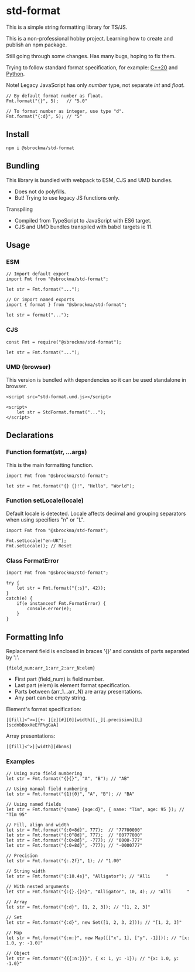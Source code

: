 # std-format

This is a simple string formatting library for TS/JS.

This is a non-professional hobby project. Learning how to create and publish an npm package. 

Still going through some changes. Has many bugs, hoping to fix them.

Trying to follow standard format specification, for example:
[C++20](https://en.cppreference.com/w/cpp/utility/format/spec) and
[Python](https://docs.python.org/3/library/string.html#formatspec).

Note! Legacy JavaScript has only *number* type, not separate *int* and *float*.

    // By default format number as float.
    Fmt.format("{}", 5);   // "5.0"

    // To format number as integer, use type "d".
    Fmt.format("{:d}", 5); // "5"

## Install

    npm i @sbrockma/std-format

## Bundling

This library is bundled with webpack to ESM, CJS and UMD bundles.

- Does not do polyfills.
- But! Trying to use legacy JS functions only.

Transpiling
- Compiled from TypeScript to JavaScript with ES6 target.
- CJS and UMD bundles transpiled with babel targets ie 11.

## Usage

### ESM
    // Import default export
    import Fmt from "@sbrockma/std-format";

    let str = Fmt.format("...");

    // Or import named exports
    import { format } from "@sbrockma/std-format";

    let str = format("...");

### CJS
    const Fmt = require("@sbrockma/std-format");
    
    let str = Fmt.format("...");

### UMD (browser)
This version is bundled with dependencies so it can be used standalone in browser.

    <script src="std-format.umd.js></script>
    
    <script>
        let str = StdFormat.format("...");
    </script>

## Declarations

### Function format(str, ...args)

This is the main formatting function.

    import Fmt from "@sbrockma/std-format";

    let str = Fmt.format("{} {}!", "Hello", "World");

### Function setLocale(locale)

Default locale is detected. Locale affects decimal and grouping separators when using specifiers "n" or "L".

    import Fmt from "@sbrockma/std-format";
    
    Fmt.setLocale("en-UK");
    Fmt.setLocale(); // Reset

### Class FormatError

    import Fmt from "@sbrockma/std-format";

    try {
        let str = Fmt.format("{:s}", 42));
    } 
    catch(e) {
        if(e instanceof Fmt.FormatError) {
            console.error(e);
        }
    }

## Formatting Info

Replacement field is enclosed in braces '{}' and consists of parts separated by ':'.

    {field_num:arr_1:arr_2:arr_N:elem}

- First part (field_num) is field number.
- Last part (elem) is element format specification.
- Parts between (arr_1...arr_N) are array presentations.
- Any part can be empty string.

Element's format specification:

    [[fill]<^>=][+- ][z][#][0][width][,_][.precision][L][scdnbBoxXeEfF%gGaA]

Array presentations:

    [[fill]<^>][width][dbnms]

### Examples

    // Using auto field numbering
    let str = Fmt.format("{}{}", "A", "B"); // "AB"
    
    // Using manual field numbering
    let str = Fmt.format("{1}{0}", "A", "B"); // "BA"

    // Using named fields
    let str = Fmt.format("{name} {age:d}", { name: "Tim", age: 95 }); // "Tim 95"

    // Fill, align and width
    let str = Fmt.format("{:0<8d}", 777);  // "77700000"
    let str = Fmt.format("{:0^8d}", 777);  // "00777000"
    let str = Fmt.format("{:0>8d}", -777); // "0000-777"
    let str = Fmt.format("{:0=8d}", -777); // "-0000777"

    // Precision
    let str = Fmt.format("{:.2f}", 1); // "1.00"

    // String width
    let str = Fmt.format("{:10.4s}", "Alligator"); // "Alli      "

    // With nested arguments
    let str = Fmt.format("{:{}.{}s}", "Alligator", 10, 4); // "Alli      "

    // Array
    let str = Fmt.format("{:d}", [1, 2, 3]); // "[1, 2, 3]"

    // Set
    let str = Fmt.format("{:d}", new Set([1, 2, 3, 2])); // "[1, 2, 3]"

    // Map
    let str = Fmt.format("{:m:}", new Map([["x", 1], ["y", -1]])); // "[x: 1.0, y: -1.0]"

    // Object
    let str = Fmt.format("{{{:n:}}}", { x: 1, y: -1}); // "{x: 1.0, y: -1.0}"
